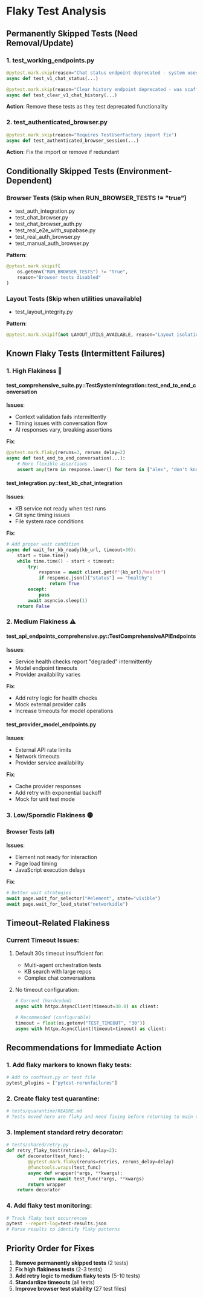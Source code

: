 # Flaky Test Analysis

## Permanently Skipped Tests (Need Removal/Update)

### 1. test_working_endpoints.py
```python
@pytest.mark.skip(reason="Chat status endpoint deprecated - system uses conversation-based storage")
async def test_v1_chat_status(...)

@pytest.mark.skip(reason="Clear history endpoint deprecated - was scaffolding for persona development")  
async def test_clear_v1_chat_history(...)
```
**Action**: Remove these tests as they test deprecated functionality

### 2. test_authenticated_browser.py
```python
@pytest.mark.skip(reason="Requires TestUserFactory import fix")
async def test_authenticated_browser_session(...)
```
**Action**: Fix the import or remove if redundant

## Conditionally Skipped Tests (Environment-Dependent)

### Browser Tests (Skip when RUN_BROWSER_TESTS != "true")
- test_auth_integration.py
- test_chat_browser.py
- test_chat_browser_auth.py
- test_real_e2e_with_supabase.py
- test_real_auth_browser.py
- test_manual_auth_browser.py

**Pattern**:
```python
@pytest.mark.skipif(
    os.getenv("RUN_BROWSER_TESTS") != "true",
    reason="Browser tests disabled"
)
```

### Layout Tests (Skip when utilities unavailable)
- test_layout_integrity.py

**Pattern**:
```python
@pytest.mark.skipif(not LAYOUT_UTILS_AVAILABLE, reason="Layout isolation utilities not available")
```

## Known Flaky Tests (Intermittent Failures)

### 1. High Flakiness 🔴

#### test_comprehensive_suite.py::TestSystemIntegration::test_end_to_end_conversation
**Issues**:
- Context validation fails intermittently
- Timing issues with conversation flow
- AI responses vary, breaking assertions

**Fix**:
```python
@pytest.mark.flaky(reruns=3, reruns_delay=2)
async def test_end_to_end_conversation(...):
    # More flexible assertions
    assert any(term in response.lower() for term in ["alex", "don't know", "no access"])
```

#### test_integration.py::test_kb_chat_integration
**Issues**:
- KB service not ready when test runs
- Git sync timing issues
- File system race conditions

**Fix**:
```python
# Add proper wait condition
async def wait_for_kb_ready(kb_url, timeout=30):
    start = time.time()
    while time.time() - start < timeout:
        try:
            response = await client.get(f"{kb_url}/health")
            if response.json()["status"] == "healthy":
                return True
        except:
            pass
        await asyncio.sleep(1)
    return False
```

### 2. Medium Flakiness ⚠️

#### test_api_endpoints_comprehensive.py::TestComprehensiveAPIEndpoints
**Issues**:
- Service health checks report "degraded" intermittently
- Model endpoint timeouts
- Provider availability varies

**Fix**:
- Add retry logic for health checks
- Mock external provider calls
- Increase timeouts for model operations

#### test_provider_model_endpoints.py
**Issues**:
- External API rate limits
- Network timeouts
- Provider service availability

**Fix**:
- Cache provider responses
- Add retry with exponential backoff
- Mock for unit test mode

### 3. Low/Sporadic Flakiness 🟡

#### Browser Tests (all)
**Issues**:
- Element not ready for interaction
- Page load timing
- JavaScript execution delays

**Fix**:
```python
# Better wait strategies
await page.wait_for_selector("#element", state="visible")
await page.wait_for_load_state("networkidle")
```

## Timeout-Related Flakiness

### Current Timeout Issues:
1. Default 30s timeout insufficient for:
   - Multi-agent orchestration tests
   - KB search with large repos
   - Complex chat conversations

2. No timeout configuration:
   ```python
   # Current (hardcoded)
   async with httpx.AsyncClient(timeout=30.0) as client:
   
   # Recommended (configurable)
   timeout = float(os.getenv("TEST_TIMEOUT", "30"))
   async with httpx.AsyncClient(timeout=timeout) as client:
   ```

## Recommendations for Immediate Action

### 1. Add flaky markers to known flaky tests:
```python
# Add to conftest.py or test file
pytest_plugins = ["pytest-rerunfailures"]
```

### 2. Create flaky test quarantine:
```python
# tests/quarantine/README.md
# Tests moved here are flaky and need fixing before returning to main suite
```

### 3. Implement standard retry decorator:
```python
# tests/shared/retry.py
def retry_flaky_test(retries=3, delay=2):
    def decorator(test_func):
        @pytest.mark.flaky(reruns=retries, reruns_delay=delay)
        @functools.wraps(test_func)
        async def wrapper(*args, **kwargs):
            return await test_func(*args, **kwargs)
        return wrapper
    return decorator
```

### 4. Add flaky test monitoring:
```bash
# Track flaky test occurrences
pytest --report-log=test-results.json
# Parse results to identify flaky patterns
```

## Priority Order for Fixes

1. **Remove permanently skipped tests** (2 tests)
2. **Fix high flakiness tests** (2-3 tests)  
3. **Add retry logic to medium flaky tests** (5-10 tests)
4. **Standardize timeouts** (all tests)
5. **Improve browser test stability** (27 test files)
